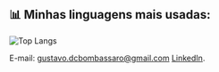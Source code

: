 ## 📊 Minhas linguagens mais usadas:

![Top Langs](https://github-readme-stats.vercel.app/api/top-langs/?username=gutodallacb&layout=compact&theme=dracula)

E-mail: gustavo.dcbombassaro@gmail.com [LinkedIn](https://www.linkedin.com/in/gustavo-dalla-costa-bombassaro-59bb18179/).
